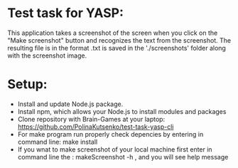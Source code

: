 # Test task for YASP:
This application takes a screenshot of the screen when you click on the "Make screenshot" button and recognizes the text from the screenshot. The resulting file is in the format .txt is saved in the './screenshots' folder along with the screenshot image.<br>


# Setup:
- Install and update Node.js package.<br>
- Install npm, which allows your Node.js to install modules and packages <br>
- Clone repository with Brain-Games at your laptop: https://github.com/PolinaKutsenko/test-task-yasp-cli<br>
- For make program run properly check depencies by entering in command line: make install <br>
- If you wnat to make screenshot of your local machine first enter in command line the : makeScreenshot -h , and you will see help message <br>
